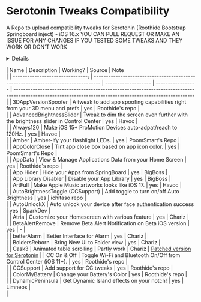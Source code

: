 # Serotonin Tweaks Compatibility
A Repo to upload compatibility tweaks for Serotonin (Roothide Bootstrap Springboard inject) - iOS 16.x 
YOU CAN PULL REQUEST OR MAKE AN ISSUE FOR ANY CHANGES IF YOU TESTED SOME TWEAKS AND THEY WORK OR DON'T WORK

<details>
<summaryRepos list: </summary>
---
> Chariz: https://repo.chariz.com/
  Havoc: https://havoc.app/
  Roothide: https://roothide.github.io/
  iCrazeiOS: https://repo.icrazeios.com/
  BigBoss: https://apt.thebigboss.org/reprofiles/cydia/
  CreatureCoding: https://creaturecoding.com/repo/
  ETHN's Repo: https://nahtedetihw.github.io/
  Ginsu Tweaks: https://ginsu.dev/repo/https://ichitaso.com/apt/
  Acreson Mirror-Rootless: acreson.github.io/mirror-rootless
  Ivano Bilenchi: https://ib-soft.net/repo/
  ichitaso repository: https://ichitaso.com/apt/
  KingPuffdaddi's Repo: https://kingpuffdaddi.github.io/
  Nezuko's Repo: https://siieo.github.io/
  NoW4U2Kid: https://now4u2kid.github.io/
  opa334's Repo: https://opa334.github.io/
  P2KDev's Repo: https://p2kdev.github.io/repo/
  SparkDev: https://sparkdev.me/
  Limneos Repo: http://limneos.net/repo/
  JunesiPhone: http://junesiphone.com/supersecret/
</details>

| Name                             | Description	                                                                     | Working?            | Source            | Note                                                                                                      
                                              |
| -------------------------------: | --------------------------------------------------------------------------------- | ------------------- | ----------------- | --------------------------------------------------------------------------------------------------------------------------------------------------------- |
| 3DAppVersionSpoofer              | A tweak to add app spoofing capabilities right from your 3D menu and prefs        | yes                 | Roothide's repo   |                                                                                                           
                                              |
| AdvancedBrightnessSlider         | Tweak to dim the screen even further with the brightness slider in Control Center | yes                 | Havoc             |                                                                                                           
                                              |
| Always120                        | Make iOS 15+ ProMotion Devices auto-adpat/reach to 120Hz.                         | yes                 | Havoc             |                                                                                                            
                                              |
| Amber                            | Amber-ify your flashlight LEDs.                                                   | yes                 | PoomSmart's Repo  |                                                                                                             
                                              |
| AppColorClose                    | Tint app close box based on app icon color.                                       | yes                 | PoomSmart's Repo  |                                                                                                             
                                              |
| AppData                          | View & Manage Applications Data from your Home Screen                             | yes                 | Roothide's repo   |                                                                                                             
                                              |
| App Hider                        | Hide your Apps from SpringBoard                                                   | yes                 | BigBoss           |                                                                                                             
                                              |
| App Library Disabler             | Disable your App Library                                                          | yes                 | BigBoss           |                                                                                                             
                                              |
| ArtFull                          | Make Apple Music artworks looks like iOS 17.                                      | yes                 | Havoc             |                                                                                                             
                                              |
| AutoBrightnessToggle (CCSupport) | Add toggle to turn on/off Auto Brightness                                         | yes                 | ichitaso repo     |                                                                                                             
                                              |
| AutoUnlockX                      | Auto unlock your device after face authentication success                         | yes                 | SparkDev          |                                                                                                             
                                              |
| Atria                            | Customize your Homescreen with various feature                                    | yes                 | Chariz            |                                                                                                             
                                              |
| BetaAlertRemove                  | Remove Beta Alert Notification on Beta iOS version                                | yes                 | -                 |                                                                                                             
                                              |
| betterAlarm                      | Better Interface for Alarm                                                        | yes                 | Chariz            |                                                                                                             
                                              |
| BoldersReborn                    | Bring New UI to Folder view                                                       | yes                 | Chariz            |                                                                                                             
                                              |
| Cask3                            | Animated table scrolling                                                          | Partly work         | Chariz            | [Patched version for Serotonin](https://github.com/dfnt-notsuy/Serotonin-Tweaks-Compatibility/raw/main/Debs/cask3patch.deb)   |
| CC On & Off                      | Toggle Wi-Fi and Bluetooth On/Off from Control Center (iOS 11+).                  | yes                 | Roothide's repo   |                                                                                                             
                                              |
| CCSupport                        | Add support for CC tweaks                                                         | yes                 | Roothide's repo   |                                                                                                           
                                              |
| ColorMyBattery                   | Change your Battery's Color                                                       | yes                 | Roothide's repo   |                                                                                                           
                                              |
| DynamicPeninsula                 | Get Dynamic Island effects on your notch!                                         | yes                 | Limneos           |                                                                                                            
                                              |
